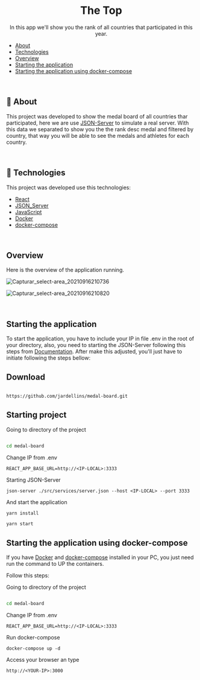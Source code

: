 <h1 align="center">
    The Top
</h1>
<p align="center">In this app we'll show you the rank of all countries that participated in this year.</p>


- <a href="#sobre">About</a> 
- <a href="#tecnologias">Technologies</a>
- <a href="#overview">Overview</a>
- <a href="#iniciando">Starting the application</a>
- <a href="#docker">Starting the application using docker-compose</a>


<br/>
<a id="sobre"></a>

## :scroll: About

This project was developed to show the medal board of all countries thar participated, here we are use [JSON-Server](https://www.npmjs.com/package/json-server) to simulate a real server. With this data we separated to show you the the rank desc medal and filtered by country, that way you will be able to see the medals and athletes for each country. 

<br/>
<a id="tecnologias"></a>

## :wrench: Technologies

This project was developed use this technologies:

- [React](https://reactjs.org/)
- [JSON_Server](https://www.npmjs.com/package/json-server)
- [JavaScript](https://developer.mozilla.org/pt-BR/docs/Web/JavaScript)
- [Docker](https://www.docker.com/get-started)
- [docker-compose](https://docs.docker.com/compose/install/)

<br/>
<a id="overview"></a>

## Overview

<p align="center" >
    
Here is the overview of the application running.

![Capturar_select-area_20210916210736](https://user-images.githubusercontent.com/44972197/133703974-4e3dae87-2849-47f5-b47a-c88e6aaa9caa.png)

![Capturar_select-area_20210916210820](https://user-images.githubusercontent.com/44972197/133704021-6b82d28c-7669-4511-8708-b85bf2646db1.png)

<p>
    
<br/>
<a id="iniciando"></a>

## Starting the application

To start the application, you have to include your IP in file .env in the root of your directory, also, you need to starting the JSON-Server following this steps from [Documentation](https://www.npmjs.com/package/json-server#getting-started). After make this adjusted, you'll just have to initiate following the steps bellow:

## Download

```sh

https://github.com/jardellins/medal-board.git

```

## Starting project

Going to directory of the project

```sh

cd medal-board

```

Change IP from .env
```
REACT_APP_BASE_URL=http://<IP-LOCAL>:3333
```

Starting JSON-Server

```
json-server ./src/services/server.json --host <IP-LOCAL> --port 3333
```

And start the application

```sh
yarn install

yarn start
```
<a id="docker"></a>

## Starting the application using docker-compose

If you have [Docker](https://www.docker.com/get-started) and [docker-compose](https://docs.docker.com/compose/install/) installed in your PC, you just need run the command to UP the containers. 

Follow this steps:


Going to directory of the project

```sh

cd medal-board

```

Change IP from .env
```
REACT_APP_BASE_URL=http://<IP-LOCAL>:3333
```

Run docker-compose
```
docker-compose up -d
```
Access your browser an type
```
http://<YOUR-IP>:3000
```
